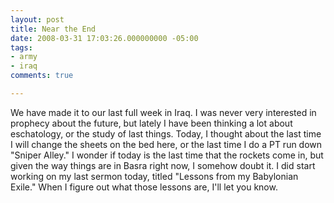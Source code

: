 ```yaml
---
layout: post
title: Near the End
date: 2008-03-31 17:03:26.000000000 -05:00
tags:
- army
- iraq 
comments: true

---
```

<p>We have made it to our last full week in Iraq. I was never very interested in prophecy about the future, but lately I have been thinking a lot about eschatology, or the study of last things. Today, I thought about the last time I will change the sheets on the bed here, or the last time I do a PT run down "Sniper Alley." I wonder if today is the last time that the rockets come in, but given the way things are in Basra right now, I somehow doubt it. I did start working on my last sermon today, titled "Lessons from my Babylonian Exile." When I figure out what those lessons are, I'll let you know. </p>
